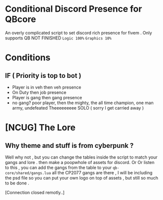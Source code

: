 # Conditional Discord Presence for QBcore
An overly complicated script to set discord rich presence for fivem .
Only supports QB
NOT FINISHED
`Logic 100%`
`Graphics 10%`

# Conditions

## IF ( Priority is top to bot )
- Player is in veh then veh presence
- On Duty then job presence
- Player is gang then gang presence
- no gang? poor player, then the mighty, the all time champion, one man army, undefeated Theeeeeeeee SOLO ( sorry I get carried away )

# [NCUG] The Lore
## Why theme and stuff is from cyberpunk ?
Well why not , but you can change the tables inside the script to match your gangs and lore . then make a poopwhole of assets for discord.
Or Or listen to this , you can add the gangs from the table to your `qb-core/shared/gangs.lua`
all the CP2077 gangs are there , I will be including the psd file so you can put your own logo on top of assets , but still so much to be done . 

[Connection closed remotly..]



